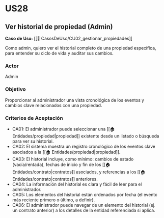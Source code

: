 # US28

## Ver historial de propiedad (Admin)

**Caso de Uso:** [[📄 CasosDeUso/CU02_gestionar_propiedades]]

Como admin, quiero ver el historial completo de una propiedad específica, para entender su ciclo de vida y auditar sus cambios.

### Actor

Admin

### Objetivo

Proporcionar al administrador una vista cronológica de los eventos y cambios clave relacionados con una propiedad.

### Criterios de Aceptación

- CA01: El administrador puede seleccionar una [[🏠 Entidades/propiedad|propiedad]] existente desde un listado o búsqueda para ver su historial.
- CA02: El sistema muestra un registro cronológico de los eventos clave asociados a la [[🏠 Entidades/propiedad|propiedad]].
- CA03: El historial incluye, como mínimo: cambios de estado (vacía/rentada), fechas de inicio y fin de los [[🏠 Entidades/contrato|contratos]] asociados, y referencias a los [[🏠 Entidades/contrato|contratos]] anteriores.
- CA04: La información del historial es clara y fácil de leer para el administrador.
- CA05: Los elementos del historial están ordenados por fecha (el evento más reciente primero o último, a definir).
- CA06: El administrador puede navegar de un elemento del historial (ej. un contrato anterior) a los detalles de la entidad referenciada si aplica.
